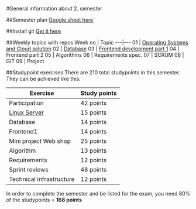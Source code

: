 #General information about 2. semester

##Semester plan
[Google sheet here](https://docs.google.com/spreadsheets/d/122kKwOEszJpmfagH21k-2wGdMJ5C7E-iCTPfpemz50s/edit?usp=sharing)  

##Install git
[Get it here](https://git-scm.com/downloads)

##Weekly topics with repos
Week no | Topic
---|---
01 | [Operating Systems and Cloud solution](https://github.com/cphdat2sem2017-B/Week1-Operating-systems)
02 | [Database](https://github.com/cphdat2sem2017-B/Week2-Database)
03 | [Frontend development part 1](https://github.com/cphdat2sem2017-B/Week3-Frontend1)
04 | Frontend part 2
05 | Algorithms
06 | Requirements spec.
07 | SCRUM
08 | GIT
09 | Project


##Studypoint exercises 
There are 210 total studypoints in this semester. They can be achieved like this:  

Exercise | Study points
---|---
Participation	| 42 points  
[Linux Server](https://github.com/cphdat2sem2017-B/Week1-Operating-systems/blob/master/study/day5studypointExercise.md)	| 15 points
Database	| 14 points
Frontend1	| 14 points
Mini project Web shop	| 25 points
Algorithm	| 13 points
Requirements	| 12 points
Sprint reviews	| 48 points
Technical infrastructure	| 12 points

In order to complete the semester and be listed for the exam, you need 80% of the studypoints = **168 points**



